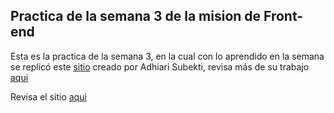 ## Practica de la semana 3 de la mision de Front-end

Esta es la practica de la semana 3, en la cual con lo aprendido en la semana se replicó este [sitio](https://github.com/LaunchX-InnovaccionVirtual/FrontEnd-Mision/blob/main/03%20-%20CSS/practica/landingVacunaci%C3%B3n.png) creado por Adhiari Subekti, revisa más de su trabajo [aqui](https://dribbble.com/Adhiari_is)

Revisa el sitio [aqui](https://isaaclc98.github.io/PaginaCampaniaVacunacion/)